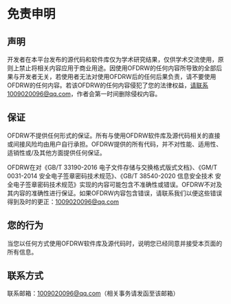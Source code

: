 # 免责申明

## 声明 

开发者在本平台发布的源代码和软件库仅为学术研究结果，仅供学术交流使用，原则上禁止将相关内容应用于商业用途。因使用OFDRW的任何内容所导致的全部后果与开发者无关，若使用者无法对使用OFDRW后的任何后果负责，请不要使用OFDRW的任何内容。若该OFDRW的任何内容侵犯了您的法律权益，请联系1009020096@qq.com，作者会第一时间删除侵权内容。

## 保证

OFDRW不提供任何形式的保证。所有与使用OFDRW软件库及源代码相关的直接或间接风险均由用户自行承担。OFDRW提供的所有代码，并不对性能、适用性、适销性或/及其他方面提供任何保证。

OFDRW在对《GB/T 33190-2016 电子文件存储与交换格式版式文档》、《GM/T 0031-2014 安全电子签章密码技术规范》、《GB/T 38540-2020 信息安全技术 安全电子签章密码技术规范》实现的内容可能包含不准确性或错误。OFDRW不对及其内容的准确性进行保证。如果OFDRW内容包含错误，请联系我们以便这些错误得到及时的更正：1009020096@qq.com

## 您的行为

当您以任何方式使用OFDRW软件库及源代码时，说明您已经同意并接受本页面的所有信息。

## 联系方式

联系邮箱：1009020096@qq.com（相关事务请发函至该邮箱）